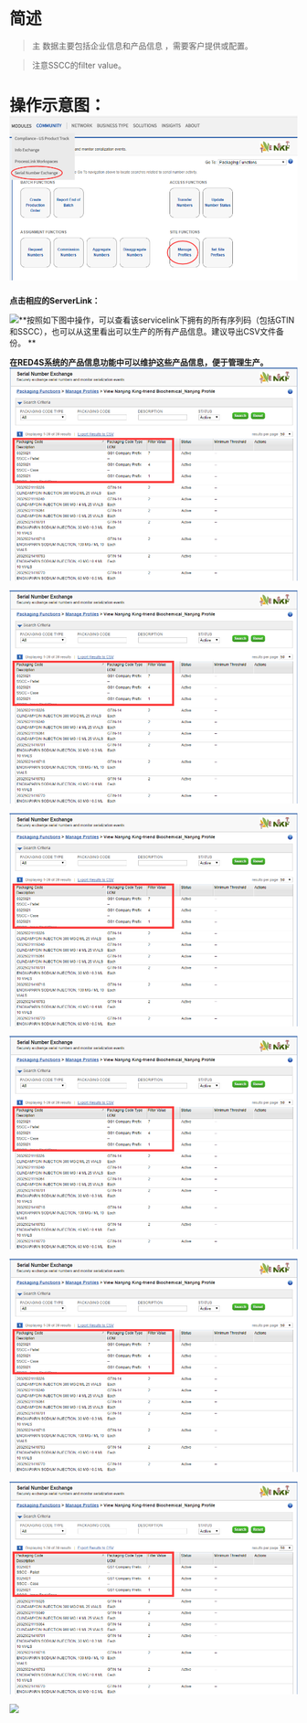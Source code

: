 # 简述



> 主
数据主要包括企业信息和产品信息
，需要客户提供或配置。

> 注意SSCC的filter value。

# 操作示意图：![](/assets/主数据管理import.png)

**点击相应的ServerLink：**

![](file:///C:\Users\whyiu\AppData\Local\Temp\ksohtml\wps794E.tmp.jpg)**按照如下图中操作，可以查看该servicelink下拥有的所有序列码（包括GTIN和SSCC），也可以从这里看出可以生产的所有产品信息。建议导出CSV文件备份。
**

**在RED4S系统的产品信息功能中可以维护这些产品信息，便于管理生产。**![](/assets/1.2import.png)

![](/assets/1.2import.png)

![](/assets/1.2import.png)

![](/assets/1.2import.png)

![](/assets/1.2import.png)

![](/assets/1.2import.png)

![](file:///C:\Users\whyiu\AppData\Local\Temp\ksohtml\wps794D.tmp.jpg)



